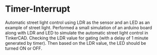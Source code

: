 # Timer-Interrupt
Automatic street light control using LDR as the sensor and an LED as an example of street light. Performed a small simulation of an arduino board along with LDR and LED to simulate the automatic street light control in TinkerCAD. Checking the LDR value for gating (with a delay of 1 minute generated by timer). Then based on the LDR value, the LED should be turned ON or OFF.

